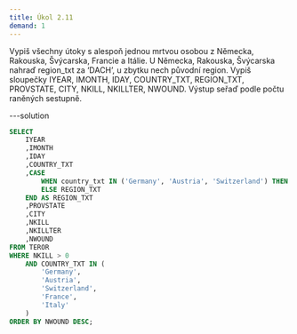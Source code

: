 ```yaml
---
title: Úkol 2.11
demand: 1
---
```


Vypiš všechny útoky s alespoň jednou mrtvou osobou z Německa, Rakouska, Švýcarska, Francie a Itálie. U Německa, Rakouska, Švýcarska nahraď region_txt za ‘DACH’, u zbytku nech původní region. Vypiš sloupečky IYEAR, IMONTH, IDAY, COUNTRY_TXT, REGION_TXT, PROVSTATE, CITY, NKILL, NKILLTER, NWOUND. Výstup seřaď podle počtu raněných sestupně.

---solution

```sql
SELECT 
    IYEAR
    ,IMONTH
    ,IDAY
    ,COUNTRY_TXT
    ,CASE
        WHEN country_txt IN ('Germany', 'Austria', 'Switzerland') THEN ' DACH'
        ELSE REGION_TXT
    END AS REGION_TXT
    ,PROVSTATE
    ,CITY
    ,NKILL
    ,NKILLTER
    ,NWOUND
FROM TEROR
WHERE NKILL > 0
    AND COUNTRY_TXT IN (
        'Germany',
        'Austria',
        'Switzerland',
        'France',
        'Italy'
    )
ORDER BY NWOUND DESC;
```

